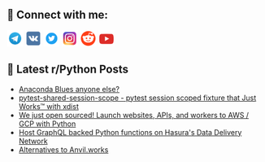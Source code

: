 ## 🔎 Connect with me:
[<img src="https://github.com/bullbesh/bullbesh/blob/main/images/Telegram.png" width="32" height="32" />](https://t.me/bullbesh)
[<img src="https://github.com/bullbesh/bullbesh/blob/main/images/VK.png" width="32" height="32" />](https://vk.com/bullbesh)
[<img src="https://github.com/bullbesh/bullbesh/blob/main/images/Twitter.png" width="32" height="32" />](https://twitter.com/bullbesh1)
[<img src="https://github.com/bullbesh/bullbesh/blob/main/images/Instagram.png" width="32" height="32" />](https://www.instagram.com/bullbesh)
[<img src="https://github.com/bullbesh/bullbesh/blob/main/images/Reddit.png" width="32" height="32" />](https://www.reddit.com/user/bullbesh)
[<img src="https://github.com/bullbesh/bullbesh/blob/main/images/YouTube.png" width="32" height="32" />](https://www.youtube.com/channel/UCtfjRs6uzgq5mfm8S06WTcg)

## 📕 Latest r/Python Posts
<!-- BLOG-POST-LIST:START -->
- [Anaconda Blues anyone else?](https://www.reddit.com/r/Python/comments/1f3mfsk/anaconda_blues_anyone_else/)
- [pytest-shared-session-scope - pytest session scoped fixture that Just Works™ with xdist](https://www.reddit.com/r/Python/comments/1f3icze/pytestsharedsessionscope_pytest_session_scoped/)
- [We just open sourced! Launch websites, APIs, and workers to AWS / GCP with Python](https://www.reddit.com/r/Python/comments/1f3hexb/we_just_open_sourced_launch_websites_apis_and/)
- [Host GraphQL backed Python functions on Hasura&#39;s Data Delivery Network](https://www.reddit.com/r/Python/comments/1f3doz9/host_graphql_backed_python_functions_on_hasuras/)
- [Alternatives to Anvil.works](https://www.reddit.com/r/Python/comments/1f3cs18/alternatives_to_anvilworks/)
<!-- BLOG-POST-LIST:END -->
